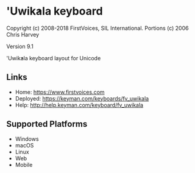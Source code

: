 'Uwik̓ala keyboard
======================

Copyright (c) 2008-2018 FirstVoices, SIL International. Portions (c) 2006 Chris Harvey

Version 9.1

'Uwik̓ala keyboard layout for Unicode

Links
-----

 * Home:     <https://www.firstvoices.com>
 * Deployed: <https://keyman.com/keyboards/fv_uwikala>
 * Help:     <http://help.keyman.com/keyboard/fv_uwikala>
 
Supported Platforms
-------------------

 * Windows
 * macOS
 * Linux
 * Web
 * Mobile

